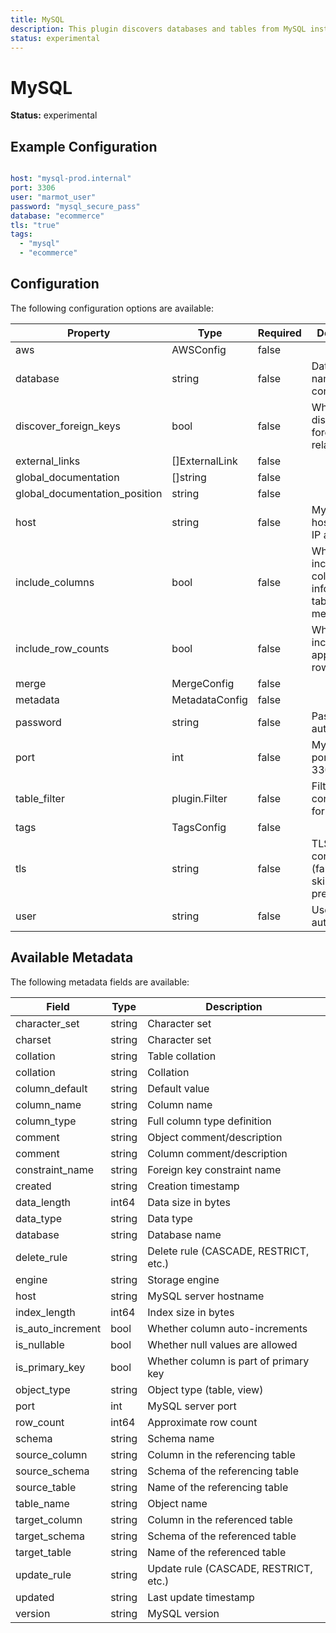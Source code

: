 ```yaml
---
title: MySQL
description: This plugin discovers databases and tables from MySQL instances.
status: experimental
---
```


# MySQL

**Status:** experimental

## Example Configuration

```yaml

host: "mysql-prod.internal"
port: 3306
user: "marmot_user"
password: "mysql_secure_pass"
database: "ecommerce"
tls: "true"
tags:
  - "mysql"
  - "ecommerce"

```

## Configuration
The following configuration options are available:

| Property | Type | Required | Description |
|----------|------|----------|-------------|
| aws | AWSConfig | false |  |
| database | string | false | Database name to connect to |
| discover_foreign_keys | bool | false | Whether to discover foreign key relationships |
| external_links | []ExternalLink | false |  |
| global_documentation | []string | false |  |
| global_documentation_position | string | false |  |
| host | string | false | MySQL server hostname or IP address |
| include_columns | bool | false | Whether to include column information in table metadata |
| include_row_counts | bool | false | Whether to include approximate row counts |
| merge | MergeConfig | false |  |
| metadata | MetadataConfig | false |  |
| password | string | false | Password for authentication |
| port | int | false | MySQL server port (default: 3306) |
| table_filter | plugin.Filter | false | Filter configuration for tables |
| tags | TagsConfig | false |  |
| tls | string | false | TLS configuration (false, true, skip-verify, preferred) |
| user | string | false | Username for authentication |

## Available Metadata

The following metadata fields are available:

| Field | Type | Description |
|-------|------|-------------|
| character_set | string | Character set |
| charset | string | Character set |
| collation | string | Table collation |
| collation | string | Collation |
| column_default | string | Default value |
| column_name | string | Column name |
| column_type | string | Full column type definition |
| comment | string | Object comment/description |
| comment | string | Column comment/description |
| constraint_name | string | Foreign key constraint name |
| created | string | Creation timestamp |
| data_length | int64 | Data size in bytes |
| data_type | string | Data type |
| database | string | Database name |
| delete_rule | string | Delete rule (CASCADE, RESTRICT, etc.) |
| engine | string | Storage engine |
| host | string | MySQL server hostname |
| index_length | int64 | Index size in bytes |
| is_auto_increment | bool | Whether column auto-increments |
| is_nullable | bool | Whether null values are allowed |
| is_primary_key | bool | Whether column is part of primary key |
| object_type | string | Object type (table, view) |
| port | int | MySQL server port |
| row_count | int64 | Approximate row count |
| schema | string | Schema name |
| source_column | string | Column in the referencing table |
| source_schema | string | Schema of the referencing table |
| source_table | string | Name of the referencing table |
| table_name | string | Object name |
| target_column | string | Column in the referenced table |
| target_schema | string | Schema of the referenced table |
| target_table | string | Name of the referenced table |
| update_rule | string | Update rule (CASCADE, RESTRICT, etc.) |
| updated | string | Last update timestamp |
| version | string | MySQL version |